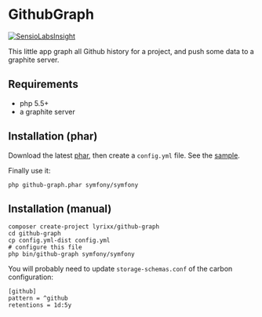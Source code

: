 GithubGraph
===========

[![SensioLabsInsight](https://insight.sensiolabs.com/projects/cc494548-74b1-43e1-bbb6-1ca053552123/mini.png)](https://insight.sensiolabs.com/projects/cc494548-74b1-43e1-bbb6-1ca053552123)

This little app graph all Github history for a project, and push some data to a
graphite server.

Requirements
------------

* php 5.5+
* a graphite server

Installation (phar)
-------------------

Download the latest [phar](https://github.com/lyrixx/GithubGraph/releases), then
create a `config.yml` file. See the [sample](https://github.com/lyrixx/GithubGraph/blob/master/config.yml-dist).

Finally use it:

    php github-graph.phar symfony/symfony

Installation (manual)
---------------------

    composer create-project lyrixx/github-graph
    cd github-graph
    cp config.yml-dist config.yml
    # configure this file
    php bin/github-graph symfony/symfony

You will probably need to update `storage-schemas.conf` of the carbon configuration:

    [github]
    pattern = ^github
    retentions = 1d:5y
